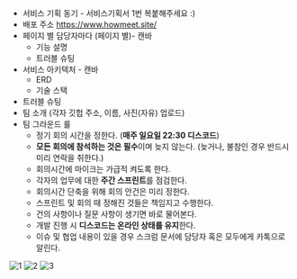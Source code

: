 - 서비스 기획 동기 - 서비스기획서 1번 복붙해주세요 :)
- 배포 주소 https://www.howmeet.site/
- 페이지 별 담당자마다 (페이지 별)- 캔바
    - 기능 설명
    - 트러블 슈팅
- 서비스 아키텍처 - 캔바
    - ERD
    - 기술 스택
- 트러블 슈팅
- 팀 소개 (각자 깃헙 주소, 이름, 사진(자유) 업로드)
- 팀 그라운드 룰
    - 정기 회의 시간을 정한다. (**매주 일요일 22:30 디스코드**)
    - **모든 회의에 참석하는 것은 필수**이며 늦지 않는다. (늦거나, 불참인 경우 반드시 미리 연락을 취한다.)
    - 회의시간에 마이크는 가급적 켜도록 한다.
    - 각자의 업무에 대한 **주간 스프린트**를 점검한다.
    - 회의시간 단축을 위해 회의 안건은 미리 정한다.
    - 스프린트 및 회의 때 정해진 것들은 책임지고 수행한다.
    - 건의 사항이나 질문 사항이 생기면 바로 물어본다.
    - 개발 진행 시 **디스코드는 온라인 상태를 유지**한다.
    - 이슈 및 협업 내용이 있을 경우 스크럼 문서에 담당자 혹은 모두에게 카톡으로 알린다.

![1](https://github.com/user-attachments/assets/1d5694e3-cb67-405a-88d6-c0445c0dfcca)
![2](https://github.com/user-attachments/assets/b5364401-7cfa-43a6-b8f1-ba4a5b846970)
![3](https://github.com/user-attachments/assets/f1b77a3e-2c16-4cef-b385-0cd5d38ae887)
